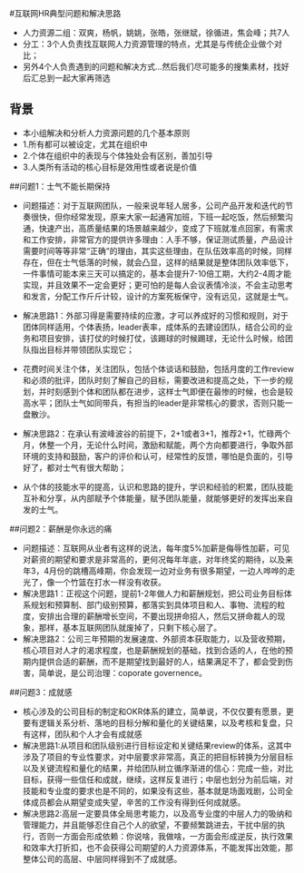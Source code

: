 #互联网HR典型问题和解决思路
+ 人力资源二组：双爽，杨帆，姚姚，张皓，张继斌，徐循进，焦会峰；共7人
+ 分工：3个人负责找互联网人力资源管理的特点，尤其是与传统企业做个对比；
+ 另外4个人负责遇到的问题和解决方式…然后我们尽可能多的搜集素材，找好后汇总到一起大家再筛选

## 背景
+ 本小组解决和分析人力资源问题的几个基本原则
+ 1.所有都可以被设定，尤其在组织中
+ 2.个体在组织中的表现与个体独处会有区别，善加引导
+ 3.人类所有活动的核心目标是效用性或者说是价值

##问题1：士气不能长期保持
+ 问题描述：对于互联网团队，一般来说年轻人居多，公司产品开发和迭代的节奏很快，但你经常发现，原来大家一起通宵加班，下班一起吃饭，然后频繁沟通，快速产出，高质量结果的场景越来越少，变成了下班就准点回家，有需求和工作安排，非常官方的提供许多理由：人手不够，保证测试质量，产品设计需要时间等等非常“正确”的理由，其实这些理由，在队伍效率高的时候，同样存在，但在士气低落的时候，就会凸显，这样的结果就是整体团队效率低下，一件事情可能本来三天可以搞定的，基本会提升7-10倍工期，大约2-4周才能实现，并且效果不一定会更好；更可怕的是每人会议表情冷淡，不会主动思考和发言，分配工作斤斤计较，设计的方案死板保守，没有远见，这就是士气。
+ 解决思路1：外部习得是需要持续的应激，才可以养成好的习惯和规则，对于团体同样适用，个体表扬，leader表率，成体系的去建设团队，结合公司的业务和项目安排，该打仗的时候打仗，该踢球的时候踢球，无论什么时候，给团队指出目标并带领团队实现它；
+ 花费时间关注个体，关注团队，包括个体谈话和鼓励，包括月度的工作review和必须的批评，团队时刻了解自己的目标，需要改进和提高之处，下一步的规划，并时刻感到个体和团队都在进步，这样士气即便在最惨的时候，也会是较高水平；团队士气如同带兵，有担当的leader是非常核心的要求，否则只能一盘散沙。

+ 解决思路2：在承认有波峰波谷的前提下，2+1或者3+1，推荐2+1，忙碌两个月，休整一个月，无论什么时间，激励和赋能，两个方向都要进行，争取外部环境的支持和鼓励，客户的评价和认可，经常性的反馈，哪怕是负面的，引导好了，都对士气有很大帮助；
+ 从个体的技能水平的提高，认识和思路的提升，学识和经验的积累，团队技能互补和分享，从内部赋予个体能量，赋予团队能量，就能够更好的发挥出来自发的士气。


##问题2：薪酬是你永远的痛
+ 问题描述：互联网从业者有这样的说法，每年度5%加薪是侮辱性加薪，可见对薪资的期望和要求是非常高的，更何况每年年底，对年终奖的期待，以及来年3，4月份的跳槽高峰期，你会发现一边对业务有很多期望，一边人哗哗的走光了，像一个竹篮在打水一样没有收获。
+ 解决思路1：正视这个问题，提前1-2年做人力和薪酬规划，把公司业务目标体系规划和预算制、部门级别预算，都落实到具体项目和人、事物、流程的粒度，安排出合理的薪酬增长空间，不要出现拼命招人，然后又拼命裁人的现象，那样，基本互联网团队就废掉了，只剩下核心层了。
+ 解决思路2：公司三年预期的发展速度、外部资本获取能力，以及营收预期，核心项目对人才的渴求程度，也是薪酬规划的基础，找到合适的人，在他的预期内提供合适的薪酬，而不是期望找到最好的人，结果满足不了，都会受到伤害，简单说，是公司治理：coporate governence。

##问题3：成就感
+ 核心涉及的公司目标的制定和OKR体系的建立，简单说，不仅仅要有愿景，更要有逻辑关系分析、落地的目标分解和量化的关键结果，以及考核和复盘，只有这样，团队和个人才会有成就感
+ 解决思路1:从项目和团队级别进行目标设定和关键结果review的体系，这其中涉及了项目的专业性要求，对中层要求非常高，真正的把目标转换为分层目标以及关键流程和量化的结果，并给团队树立循序渐进的信心：完成一些，对比目标，获得一些信任和成就，继续，这样反复进行；中层也划分为前后端，对技能和专业度的要求也是不同的，如果没有这些，基本就是场面戏剧，公司全体成员都会从期望变成失望，辛苦的工作没有得到任何成就感。
+ 解决思路2:高层一定要具体全局思考能力，以及高专业度的中层人力的吸纳和管理能力，并且能够忍住自己个人的欲望，不要频繁跳进去，干扰中层的执行，否则一方面会形成依赖：你说啥，我做啥，一方面会形成逆反，执行效果和效率大打折扣，也不会获得公司期望的人力资源体系，不能发挥出效能，那整体公司的高层、中层同样得到不了成就感。